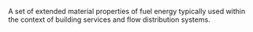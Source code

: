A set of extended material properties of fuel energy typically used within the context of building services and flow distribution systems.
